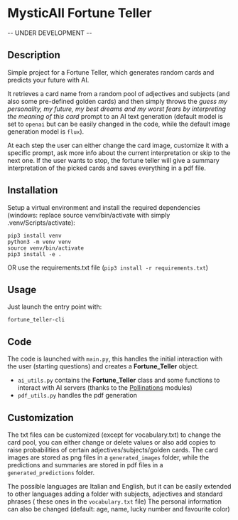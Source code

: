 # MysticAIl Fortune Teller

-- UNDER DEVELOPMENT --

## Description
Simple project for a Fortune Teller, which generates random cards and predicts your future with AI.

It retrieves a card name from a random pool of adjectives and subjects (and also some pre-defined golden cards) and then simply throws the *guess my personality, my future, my best dreams and my worst fears by interpreting the meaning of this card* prompt to an AI text generation (default model is set to `openai` but can be easily changed in the code, while the default image generation model is `flux`).

At each step the user can either change the card image, customize it with a specific prompt, ask more info about the current interpretation or skip to the next one.
If the user wants to stop, the fortune teller will give a summary interpretation of the picked cards and saves everything in a pdf file.


## Installation

Setup a virtual environment and install the required dependencies (windows: replace source venv/bin/activate with simply .venv/Scripts/activate):

```
pip3 install venv
python3 -m venv venv
source venv/bin/activate
pip3 install -e .
```

OR use the requirements.txt file (`pip3 install -r requirements.txt`)


## Usage

Just launch the entry point with:

```
fortune_teller-cli
```


## Code
The code is launched with `main.py`, this handles the initial interaction with the user (starting questions) and creates a **Fortune_Teller** object.
- `ai_utils.py` contains the **Fortune_Teller** class and some functions to interact with AI servers (thanks to the [Pollinations](https://pollinations.ai/) modules)
- `pdf_utils.py` handles the pdf generation


## Customization
The txt files can be customized (except for vocabulary.txt) to change the card pool, you can either change or delete values or also add copies to raise probabilities of certain adjectives/subjects/golden cards.
The card images are stored as png files in a `generated_images` folder, while the predictions and summaries are stored in pdf files in a `generated_predictions` folder.

The possible languages are Italian and English, but it can be easily extended to other languages adding a folder with subjects, adjectives and standard phrases ( these ones in the `vocabulary.txt` file)
The personal information can also be changed (default: age, name, lucky number and favourite color)
